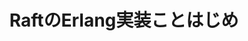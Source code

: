 ---
# 投稿日時
pubDate: 2022-11-30
title: RaftのErlang実装ことはじめ
customData: <language>en-us</language>

---